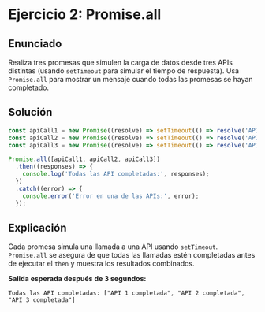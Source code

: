 
# Ejercicio 2: Promise.all

## Enunciado
Realiza tres promesas que simulen la carga de datos desde tres APIs distintas (usando `setTimeout` para simular el tiempo de respuesta). Usa `Promise.all` para mostrar un mensaje cuando todas las promesas se hayan completado.

## Solución
```javascript
const apiCall1 = new Promise((resolve) => setTimeout(() => resolve('API 1 completada'), 3000));
const apiCall2 = new Promise((resolve) => setTimeout(() => resolve('API 2 completada'), 2000));
const apiCall3 = new Promise((resolve) => setTimeout(() => resolve('API 3 completada'), 1000));

Promise.all([apiCall1, apiCall2, apiCall3])
  .then((responses) => {
    console.log('Todas las API completadas:', responses);
  })
  .catch((error) => {
    console.error('Error en una de las APIs:', error);
  });
```

## Explicación
Cada promesa simula una llamada a una API usando `setTimeout`. `Promise.all` se asegura de que todas las llamadas estén completadas antes de ejecutar el `then` y muestra los resultados combinados.

**Salida esperada después de 3 segundos:**
```
Todas las API completadas: ["API 1 completada", "API 2 completada", "API 3 completada"]
```
    